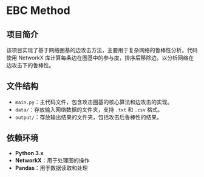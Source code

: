# EBC Method

## 项目简介
该项目实现了基于网络圈基的边攻击方法，主要用于复杂网络的鲁棒性分析。代码使用 NetworkX 库计算每条边在圈基中的参与度，排序后移除边，以分析网络在边攻击下的鲁棒性。

## 文件结构
- `main.py`：主代码文件，包含攻击圈基的核心算法和边攻击的实现。
- `data/`：存放输入网络数据的文件夹，支持 `.txt` 和 `.csv` 格式。
- `output/`：存放输出结果的文件夹，包括攻击后鲁棒性的结果。

## 依赖环境
- **Python 3.x**
- **NetworkX**：用于处理图的操作
- **Pandas**：用于数据读取和处理
